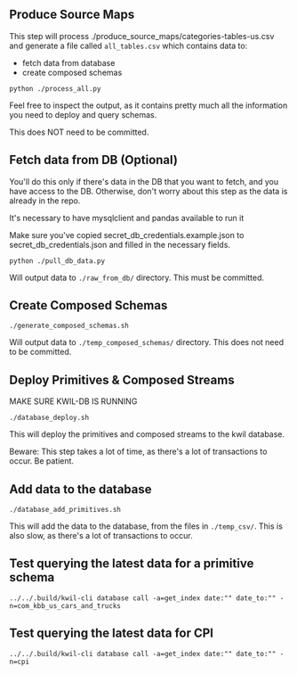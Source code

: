 ## Produce Source Maps

This step will process ./produce_source_maps/categories-tables-us.csv and generate a file called `all_tables.csv` which contains data to:
- fetch data from database
- create composed schemas

```shell
python ./process_all.py
```

Feel free to inspect the output, as it contains pretty much all the information you need to deploy and query schemas.

This does NOT need to be committed.

## Fetch data from DB (Optional)

You'll do this only if there's data in the DB that you want to fetch, and you have access to the DB. Otherwise, don't worry about this step as the data is already in the repo.

It's necessary to have mysqlclient and pandas available to run it

Make sure you've copied secret_db_credentials.example.json to secret_db_credentials.json and filled in the necessary fields.

```shell
python ./pull_db_data.py
```

Will output data to `./raw_from_db/` directory. This must be committed.

## Create Composed Schemas

```shell
./generate_composed_schemas.sh
```

Will output data to `./temp_composed_schemas/` directory. This does not need to be committed.

## Deploy Primitives & Composed Streams

MAKE SURE KWIL-DB IS RUNNING

```shell
./database_deploy.sh
```

This will deploy the primitives and composed streams to the kwil database.

Beware: This step takes a lot of time, as there's a lot of transactions to occur. Be patient.

## Add data to the database

```shell
./database_add_primitives.sh
```

This will add the data to the database, from the files in `./temp_csv/`. This is also slow, as there's a lot of transactions to occur.

## Test querying the latest data for a primitive schema

```shell
../../.build/kwil-cli database call -a=get_index date:"" date_to:"" -n=com_kbb_us_cars_and_trucks
```

## Test querying the latest data for CPI

```shell
../../.build/kwil-cli database call -a=get_index date:"" date_to:"" -n=cpi
```